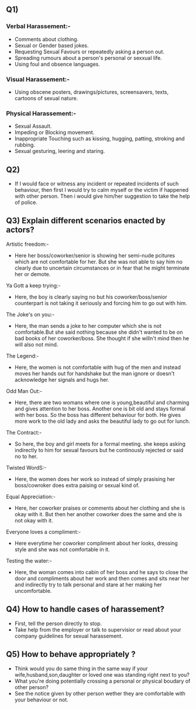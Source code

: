 
## Q1)
### Verbal Harassement:-
- Comments about clothing. <br>
- Sexual or Gender based jokes. <br>
- Requesting Sexual Favours or repeatedly asking a person out. <br>
- Spreading rumours about a person's personal or sexxual life. <br>
- Using foul and obsence languages. <br>

### Visual Harassement:-
- Using obscene posters, drawings/pictures, screensavers, texts, cartoons of sexual nature. <br>

### Physical Harassement:-
- Sexual Assault. <br>
- Impeding or Blocking movement. <br>
- Inappropriate Touching such as kissing, hugging, patting, stroking and rubbing. <br>
- Sexual gesturing, leering and staring. <br>

## Q2)
- If I would face or witness any incident or repeated incidents of such behaviour, then first I would try to calm myself or the victim if happened with other person. Then i would give him/her suggestion to take the help of police. <br> 

## Q3) Explain different scenarios enacted by actors?
Artistic freedom:- <br>
- Here her boss/coworker/senior is showing her semi-nude pcitures which are not comfortable for her. But she was not able to say him no clearly due to uncertain circumstances or in fear that he 
 might terminate her or demote. <br>


Ya Gott a keep trying:- <br>
- Here, the boy is clearly saying no but his coworker/boss/senior counterpart is not taking it seriously and forcing him to go out with him. <br>

The Joke's on you:- <br>
- Here, the man sends a joke to her computer which she is not comfortable.But she said nothing because she didn't wanted to be on bad books of her coworker/boss. She thought if she willn't mind 
 then he will also not mind. <br>
 
 The Legend:- <br>
 - Here, the women is not comfortable with hug of the men and instead moves her hands out for handshake but the man ignore or doesn't acknowledge her signals and hugs her. <br>
 
 Odd Man Out:- <br>
  - Here, there are two womans where one is young,beautiful and charming and gives attention to her boss. Another one is bit old and stays formal with her boss. So the boss has different behaviour for both. He gives more work to the old lady and asks the beautiful lady to go out for lunch. <br>
 
 The Contract:- <br>
 - So here, the boy and girl meets for a formal meeting. she keeps asking indirectly to him for sexual favours but he continously rejected or said no to her. <br>
 
 Twisted WordS:- <br>
 - Here, the women does her work so instead of simply prasising her boss/cowroker does extra paising or sexual kind of. <br>
  
  Equal Appreciation:- <br>
 - Here, her coworker praises or comments about her clothing and she is okay with it. But then her another coworker does the same and she is not okay with it. <br>
  
  Everyone loves a compliment:- <br>
 - Here everytime her coworker compliment about her looks, dressing style and she was not comfortable in it. <br>
  
 Testing the water:- <br>
 - Here, the woman comes into cabin of her boss and he says to close the door and compliments about her work and then comes and sits near her and indirectly try to talk personal and stare at her 
 making her uncomfortable. <br>

 ## Q4) How to handle cases of harassement?
 - First, tell the person directly to stop. <br>
 - Take help from the employer or talk to supervisior or read about your company guidelines for sexual harassement. <br>

## Q5) How to behave appropriately ?
- Think would you do same thing in the same way if your wife,husband,son,daughter or loved one was standing right next to you? <br>
- What you're doing potentially crossing a personal or physical boudary of other person? <br>
- See the notice given by other person wether they are comfortable with your behaviour or not. <br>

 




